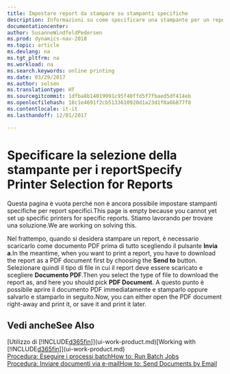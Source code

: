 ```yaml
---
title: Impostare report da stampare su stampanti specifiche
description: Informazioni su come specificare una stampante per un report utilizzando la finestra Selezioni stampante.
documentationcenter: 
author: SusanneWindfeldPedersen
ms.prod: dynamics-nav-2018
ms.topic: article
ms.devlang: na
ms.tgt_pltfrm: na
ms.workload: na
ms.search.keywords: online printing
ms.date: 03/29/2017
ms.author: solsen
ms.translationtype: HT
ms.sourcegitcommit: 1dfba8b14019991c95f40ffd5f7fbaed5df414eb
ms.openlocfilehash: 18c1e4691f2cb5133610920d1a23d1f8a6b877f8
ms.contentlocale: it-it
ms.lasthandoff: 12/01/2017

---
```

# <a name="specify-printer-selection-for-reports"></a><span data-ttu-id="3b0b9-103">Specificare la selezione della stampante per i report</span><span class="sxs-lookup"><span data-stu-id="3b0b9-103">Specify Printer Selection for Reports</span></span>
<span data-ttu-id="3b0b9-104">Questa pagina è vuota perché non è ancora possibile impostare stampanti specifiche per report specifici.</span><span class="sxs-lookup"><span data-stu-id="3b0b9-104">This page is empty because you cannot yet set up specific printers for specific reports.</span></span> <span data-ttu-id="3b0b9-105">Stiamo lavorando per trovare una soluzione.</span><span class="sxs-lookup"><span data-stu-id="3b0b9-105">We are working on solving this.</span></span>

<span data-ttu-id="3b0b9-106">Nel frattempo, quando si desidera stampare un report, è necessario scaricarlo come documento PDF prima di tutto scegliendo il pulsante **Invia a**.</span><span class="sxs-lookup"><span data-stu-id="3b0b9-106">In the meantime, when you want to print a report, you have to download the report as a PDF document first by choosing the **Send to** button.</span></span> <span data-ttu-id="3b0b9-107">Selezionare quindi il tipo di file in cui il report deve essere scaricato e scegliere **Documento PDF**.</span><span class="sxs-lookup"><span data-stu-id="3b0b9-107">Then you select the type of file to download the report as, and here you should pick **PDF Document**.</span></span> <span data-ttu-id="3b0b9-108">A questo punto è possibile aprire il documento PDF immediatamente e stamparlo oppure salvarlo e stamparlo in seguito.</span><span class="sxs-lookup"><span data-stu-id="3b0b9-108">Now, you can either open the PDF document right-away and print it, or save it and print it later.</span></span>

<!--

You can set up reports so that they must be printed on a specific printer. The following are some uses of printer selection:

- You can print reports on special company letterhead.
- You can print reports on different paper sizes.
- You can print reports on the default printer of a specified employee.

You use the **Printer Selections** window to set different values to obtain different output. If you set a specific printer selection, then it takes precedence over a more general printer selection. For example, you can set a printer selection that has values in the **User ID**, **Report ID**, and **Printer Name** fields. This printer selection takes precedence over a printer selection that has blank entries in the **User ID** or **Report ID** fields.

The following table describes the combination of values to specify when you set up printer selections for a report.

|To                                                 |Set the following values                                             |
|---------------------------------------------------|---------------------------------------------------------------------|
|Print a report to a specific printer for all users |Specify values in the **Report ID** and **Printer Name** fields and leave the **User ID** field blank.|
|Print all reports to a specific printer for a specific user|Specify values in the **User ID** and **Printer Name** fields and leave the **Report ID** field blank.|
|Set the default printer for all reports|Specify a value in the **Printer Name** field and leave the **User ID** and **Report ID** fields blank.|
|Print a specific report to the user’s default printer|Specify a value in the **Report ID** field and leave the **Printer Name** and **User ID** fields blank.|
|Print a specific report to a specific printer for a specific user|Specify values in all three fields.|
-->

## <a name="see-also"></a><span data-ttu-id="3b0b9-109">Vedi anche</span><span class="sxs-lookup"><span data-stu-id="3b0b9-109">See Also</span></span>
<span data-ttu-id="3b0b9-110">[Utilizzo di [!INCLUDE[d365fin](includes/d365fin_md.md)]](ui-work-product.md)</span><span class="sxs-lookup"><span data-stu-id="3b0b9-110">[Working with [!INCLUDE[d365fin](includes/d365fin_md.md)]](ui-work-product.md)</span></span>  
[<span data-ttu-id="3b0b9-111">Procedura: Eseguire i processi batch</span><span class="sxs-lookup"><span data-stu-id="3b0b9-111">How to: Run Batch Jobs</span></span>](ui-how-run-batch-jobs.md)  
[<span data-ttu-id="3b0b9-112">Procedura: Inviare documenti via e-mail</span><span class="sxs-lookup"><span data-stu-id="3b0b9-112">How to: Send Documents by Email</span></span>](ui-how-send-documents-email.md)  

